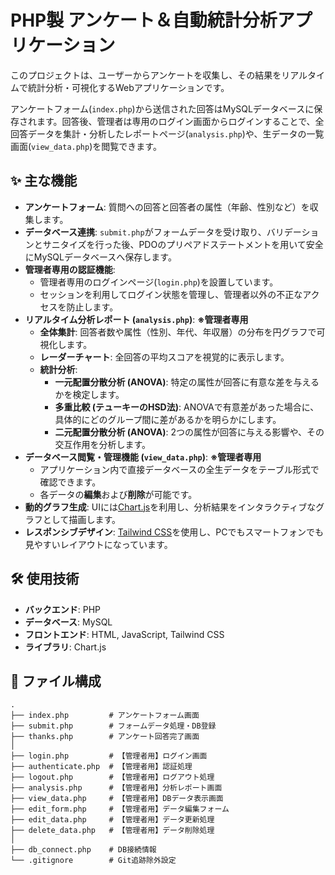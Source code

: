 # PHP製 アンケート＆自動統計分析アプリケーション

このプロジェクトは、ユーザーからアンケートを収集し、その結果をリアルタイムで統計分析・可視化するWebアプリケーションです。

アンケートフォーム(`index.php`)から送信された回答はMySQLデータベースに保存されます。回答後、管理者は専用のログイン画面からログインすることで、全回答データを集計・分析したレポートページ(`analysis.php`)や、生データの一覧画面(`view_data.php`)を閲覧できます。

## ✨ 主な機能

  * **アンケートフォーム**: 質問への回答と回答者の属性（年齢、性別など）を収集します。
  * **データベース連携**: `submit.php`がフォームデータを受け取り、バリデーションとサニタイズを行った後、PDOのプリペアドステートメントを用いて安全にMySQLデータベースへ保存します。
  * **管理者専用の認証機能**:
      * 管理者専用のログインページ(`login.php`)を設置しています。
      * セッションを利用してログイン状態を管理し、管理者以外の不正なアクセスを防止します。
  * **リアルタイム分析レポート (`analysis.php`)**: **※管理者専用**
      * **全体集計**: 回答者数や属性（性別、年代、年収層）の分布を円グラフで可視化します。
      * **レーダーチャート**: 全回答の平均スコアを視覚的に表示します。
      * **統計分析**:
          * **一元配置分散分析 (ANOVA)**: 特定の属性が回答に有意な差を与えるかを検定します。
          * **多重比較 (テューキーのHSD法)**: ANOVAで有意差があった場合に、具体的にどのグループ間に差があるかを明らかにします。
          * **二元配置分散分析 (ANOVA)**: 2つの属性が回答に与える影響や、その交互作用を分析します。
  * **データベース閲覧・管理機能 (`view_data.php`)**: **※管理者専用**
      * アプリケーション内で直接データベースの全生データをテーブル形式で確認できます。
      * 各データの**編集**および**削除**が可能です。
  * **動的グラフ生成**: UIには[Chart.js](https://www.chartjs.org/)を利用し、分析結果をインタラクティブなグラフとして描画します。
  * **レスポンシブデザイン**: [Tailwind CSS](https://tailwindcss.com/)を使用し、PCでもスマートフォンでも見やすいレイアウトになっています。

## 🛠️ 使用技術

  * **バックエンド**: PHP
  * **データベース**: MySQL
  * **フロントエンド**: HTML, JavaScript, Tailwind CSS
  * **ライブラリ**: Chart.js

## 📂 ファイル構成

```
.
├── index.php         # アンケートフォーム画面
├── submit.php        # フォームデータ処理・DB登録
├── thanks.php        # アンケート回答完了画面
│
├── login.php         # 【管理者用】ログイン画面
├── authenticate.php  # 【管理者用】認証処理
├── logout.php        # 【管理者用】ログアウト処理
├── analysis.php      # 【管理者用】分析レポート画面
├── view_data.php     # 【管理者用】DBデータ表示画面
├── edit_form.php     # 【管理者用】データ編集フォーム
├── edit_data.php     # 【管理者用】データ更新処理
├── delete_data.php   # 【管理者用】データ削除処理
│
├── db_connect.php    # DB接続情報
└── .gitignore        # Git追跡除外設定
```